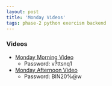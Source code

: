```yaml
---
layout: post
title: 'Monday Videos'
tags: phase-2 python exercism backend
---
```



### Videos
- [Monday Morning Video](https://us02web.zoom.us/recording/detail?meeting_id=xATMUn%2FdRRmc0V0IoGpOYA%3D%3D)
  - Password: v?ttsnq1
- [Monday Afternoon Video](https://us02web.zoom.us/rec/share/u5dTAIHTz0FOZq-RwW3dXqN4OajcX6a8hnQcqfIOz0znk1-8sLT2CCjIjEhreHlx)
  - Password: BIN20%@w
  
